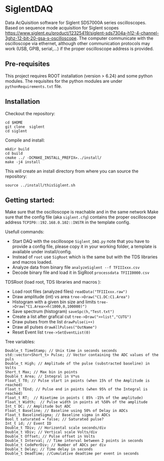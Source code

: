 # SiglentDAQ

Data AcQuisition software for Siglent SDS7000A series oscilloscopes. Based on sequence mode acquisition for Siglent scopes https://www.siglent.eu/product/12325419/siglent-sds7304a-h12-4-channel-3ghz-12-bit-20-gsa-s-oscilloscope. The computer communicate with the oscilloscope via ethernet, although other communication protocols may work (USB, GPIB, serial,...) if the proper oscilloscope address is provided.

## Pre-requisites

This project requires ROOT installation (version > 6.24) and some python modules. The requisites for the python modules are under `pythonRequirements.txt` file.

## Installation

Checkout the repository:
```
cd $HOME
git clone  siglent
cd siglent
```
Compile and install:
```
mkdir build
cd build
cmake ../ -DCMAKE_INSTALL_PREFIX=../install/ 
make -j4 install
```
This will create an install directory from where you can source the repository:

```
source ../install/thisSiglent.sh
```

## Getting started:

Make sure that the oscilloscope is reachable and in the same network Make sure that the config file (aka `siglent.cfg`) contains the proper oscilloscope address `TCPIP0::192.168.0.102::INSTR` in the template config.

Usefull commands:
* Start DAQ with the oscillosope `Siglent_DAQ.py` note that you have to provide a config file, please copy it in your working folder, a template is available under install/config.
* Instead of `root` use `SigRoot` which is the same but with the TDS libraries and macros loaded.
* Analyze data from binary file `analyzeSiglent --f TFIIIxxx.csv`
* Decode binary file and load it in SigRoot `processdata TFIII0000.csv`

TDSRoot (load root, TDS libraries and macros ):
* Load root files (analyzed files) `readData("TFIIIxxx.raw")`
* Draw amplitude (int) vs area `tree->Draw("C1.DC:C1.Area")`
* Histogram with a given bin size and limits `tree->Draw("C1.Area>>h(1000,0,100000)")`
* Save spectrum (histogram) `saveSpc(h,"Test.txt")`
* Create a list after grafical cut `tree->Draw(">>list","CUTG")`
* Draw pulses from the list `drawPulse(i++)`
* Draw all pulses `drawAllPulses("OutName")`
* Reset Event list `tree->SetEventList(0)`

Tree variables:
```
Double_t TimeStamp; // Unix time in seconds seconds
std::vector<Short_t> Pulse; // Vector containing the ADC values of the puls
Double_t High; // Amplitude of the pulse (substracted baseline) in Volts
Short_t Max; // Max bin in points
Double_t Area; // Integral in V*us
Float_t T0; // Pulse start in points (when 15% of the Amplitude is reached)
Float_t TEnd; // Pulse end in points (when 95% of the Integral is reached)
Float_t RT;  // Risetime in points ( 85% -15% of the amplitude)
Float_t Width;  // Pulse width in points at %50% of the amplitude
Int_t DC; // Amplitude but ADC
Float_t Baseline; // Baseline using 50% of Delay in ADCs
Float_t BaselineSigma; // Baseline sigma in ADCs
Bool_t saturated = false; // Saturated pulse?
Int_t id; // Event ID
Double_t TDiv; // Horizontal scale seconds/div
Double_t VDiv; // Vertical scale Volts/div
Double_t Offset; // Pulse offset in Volts
Double_t Interval; // Time interval between 2 points in seconds
Double_t CodePerDiv; // Number of ADCs per div
Double_t Delay; // Time delay in seconds
Double_t DeadTime; //Cumulative deadtime per event in seconds
```


